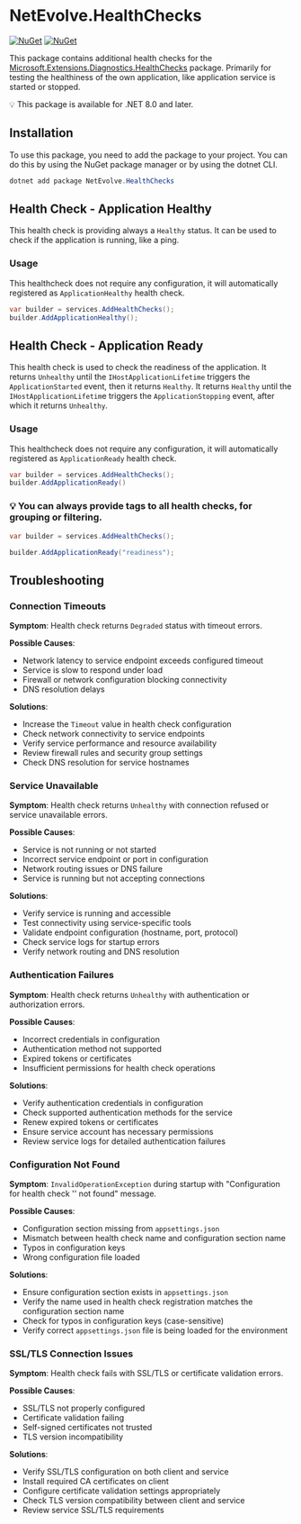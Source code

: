 # NetEvolve.HealthChecks

[![NuGet](https://img.shields.io/nuget/v/NetEvolve.HealthChecks?logo=nuget)](https://www.nuget.org/packages/NetEvolve.HealthChecks/)
[![NuGet](https://img.shields.io/nuget/dt/NetEvolve.HealthChecks?logo=nuget)](https://www.nuget.org/packages/NetEvolve.HealthChecks/)

This package contains additional health checks for the [Microsoft.Extensions.Diagnostics.HealthChecks](https://www.nuget.org/packages/Microsoft.Extensions.Diagnostics.HealthChecks/) package.
Primarily for testing the healthiness of the own application, like application service is started or stopped.

:bulb: This package is available for .NET 8.0 and later.

## Installation
To use this package, you need to add the package to your project. You can do this by using the NuGet package manager or by using the dotnet CLI.

```powershell
dotnet add package NetEvolve.HealthChecks
```

## Health Check - Application Healthy
This health check is providing always a `Healthy` status. It can be used to check if the application is running, like a ping.

### Usage
This healthcheck does not require any configuration, it will automatically registered as `ApplicationHealthy` health check.

```csharp
var builder = services.AddHealthChecks();
builder.AddApplicationHealthy();
```

## Health Check - Application Ready
This health check is used to check the readiness of the application. It returns `Unhealthy` until the `IHostApplicationLifetime` triggers the `ApplicationStarted` event, then it returns `Healthy`. It returns `Healthy` until the `IHostApplicationLifetim`e triggers the `ApplicationStopping` event, after which it returns `Unhealthy`.

### Usage
This healthcheck does not require any configuration, it will automatically registered as `ApplicationReady` health check.

```csharp
var builder = services.AddHealthChecks();
builder.AddApplicationReady()
```


### :bulb: You can always provide tags to all health checks, for grouping or filtering.

```csharp
var builder = services.AddHealthChecks();

builder.AddApplicationReady("readiness");
```

## Troubleshooting

### Connection Timeouts

**Symptom**: Health check returns `Degraded` status with timeout errors.

**Possible Causes**:
- Network latency to service endpoint exceeds configured timeout
- Service is slow to respond under load
- Firewall or network configuration blocking connectivity
- DNS resolution delays

**Solutions**:
- Increase the `Timeout` value in health check configuration
- Check network connectivity to service endpoints
- Verify service performance and resource availability
- Review firewall rules and security group settings
- Check DNS resolution for service hostnames

### Service Unavailable

**Symptom**: Health check returns `Unhealthy` with connection refused or service unavailable errors.

**Possible Causes**:
- Service is not running or not started
- Incorrect service endpoint or port in configuration
- Network routing issues or DNS failure
- Service is running but not accepting connections

**Solutions**:
- Verify service is running and accessible
- Test connectivity using service-specific tools
- Validate endpoint configuration (hostname, port, protocol)
- Check service logs for startup errors
- Verify network routing and DNS resolution

### Authentication Failures

**Symptom**: Health check returns `Unhealthy` with authentication or authorization errors.

**Possible Causes**:
- Incorrect credentials in configuration
- Authentication method not supported
- Expired tokens or certificates
- Insufficient permissions for health check operations

**Solutions**:
- Verify authentication credentials in configuration
- Check supported authentication methods for the service
- Renew expired tokens or certificates
- Ensure service account has necessary permissions
- Review service logs for detailed authentication failures

### Configuration Not Found

**Symptom**: `InvalidOperationException` during startup with "Configuration for health check '<name>' not found" message.

**Possible Causes**:
- Configuration section missing from `appsettings.json`
- Mismatch between health check name and configuration section name
- Typos in configuration keys
- Wrong configuration file loaded

**Solutions**:
- Ensure configuration section exists in `appsettings.json`
- Verify the name used in health check registration matches the configuration section name
- Check for typos in configuration keys (case-sensitive)
- Verify correct `appsettings.json` file is being loaded for the environment

### SSL/TLS Connection Issues

**Symptom**: Health check fails with SSL/TLS or certificate validation errors.

**Possible Causes**:
- SSL/TLS not properly configured
- Certificate validation failing
- Self-signed certificates not trusted
- TLS version incompatibility

**Solutions**:
- Verify SSL/TLS configuration on both client and service
- Install required CA certificates on client
- Configure certificate validation settings appropriately
- Check TLS version compatibility between client and service
- Review service SSL/TLS requirements

